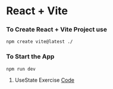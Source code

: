 # React + Vite

### To Create React + Vite Project use 
```
npm create vite@latest ./
```
### To Start the App
```
npm run dev
```

1. UseState Exercise [Code](./src/component/State.jsx)
